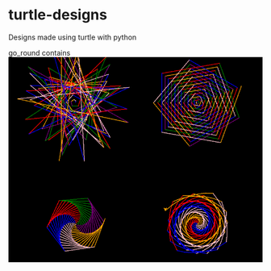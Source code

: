# turtle-designs
Designs made using turtle with python

go_round contains
![Go Round](go_round.png)
